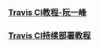 ### [Travis CI教程-阮一峰](http://www.ruanyifeng.com/blog/2017/12/travis_ci_tutorial.html)

### [Travis CI持续部署教程](https://juejin.im/entry/5893590a128fe1006545a980)

